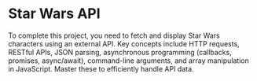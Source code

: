 # Star Wars API
To complete this project, you need to fetch and display Star Wars characters using an external API. Key concepts include HTTP requests, RESTful APIs, JSON parsing, asynchronous programming (callbacks, promises, async/await), command-line arguments, and array manipulation in JavaScript. Master these to efficiently handle API data.
